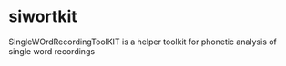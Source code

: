 # siwortkit
SIngleWOrdRecordingToolKIT is a helper toolkit for phonetic analysis of single word recordings
